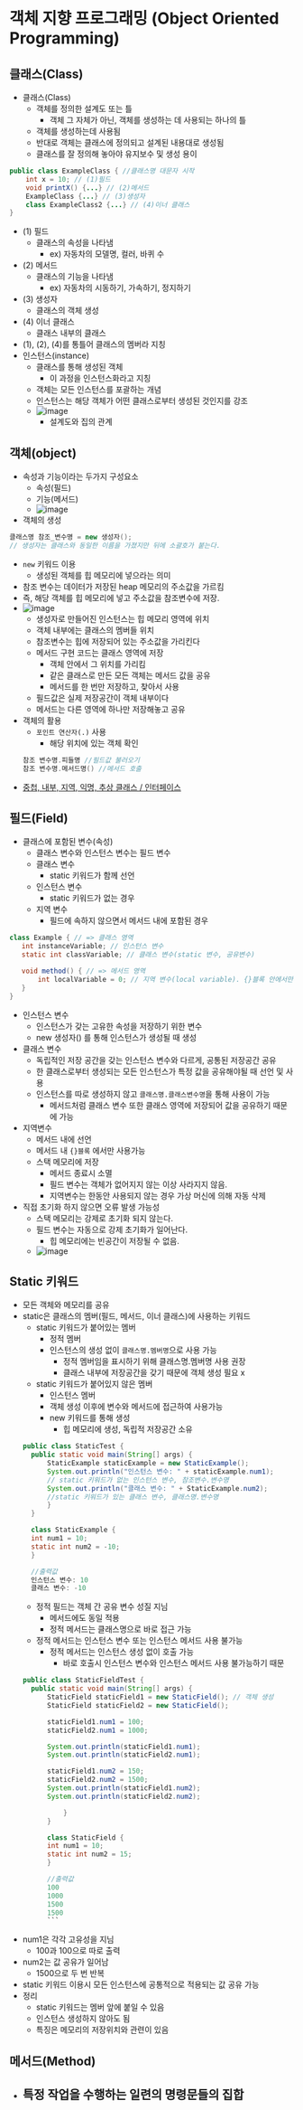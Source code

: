 객체 지향 프로그래밍 (Object Oriented Programming)
===============

클래스(Class)
----------------
- 클래스(Class)
  - 객체를 정의한 설계도 또는 틀
    - 객체 그 자체가 아닌, 객체를 생성하는 데 사용되는 하나의 틀
  - 객체를 생성하는데 사용됨
  - 반대로 객체는 클래스에 정의되고 설계된 내용대로 생성됨
  - 클래스를 잘 정의해 놓아야 유지보수 및 생성 용이
```java
public class ExampleClass { //클래스명 대문자 시작
	int x = 10; // (1)필드
	void printX() {...} // (2)메서드
	ExampleClass {...} // (3)생성자
	class ExampleClass2 {...} // (4)이너 클래스
} 
``` 
  - (1) 필드
    - 클래스의 속성을 나타냄
      - ex) 자동차의 모델명, 컬러, 바퀴 수
  - (2) 메서드
    - 클래스의 기능을 나타냄
      - ex) 자동차의 시동하기, 가속하기, 정지하기
  - (3) 생성자
    - 클래스의 객체 생성
  - (4) 이너 클래스
    - 클래스 내부의 클래스
  - (1), (2), (4)를 통틀어 클래스의 멤버라 지칭
- 인스턴스(instance)
  - 클래스를 통해 생성된 객체
    - 이 과정을 인스턴스화라고 지칭
  - 객체는 모든 인스턴스를 포괄하는 개념
  - 인스턴스는 해당 객체가 어떤 클래스로부터 생성된 것인지를 강조
  - ![image](https://user-images.githubusercontent.com/102513932/187853920-a9e323c9-3979-4386-aaf1-cf827fbc44c6.png)
    - 설계도와 집의 관계

객체(object)
---------------------------
- 속성과 기능이라는 두가지 구성요소
  - 속성(필드)
  - 기능(메서드)
  - ![image](https://user-images.githubusercontent.com/102513932/187854862-2a846a70-fbf5-43d2-aa9f-ff29ea7f043f.png)
- 객체의 생성
 ```java
 클래스명 참조_변수명 = new 생성자();
 // 생성자는 클래스와 동일한 이름을 가졌지만 뒤에 소괄호가 붙는다.
 ``` 
  - ```new``` 키워드 이용
    - 생성된 객체를 힙 메모리에 넣으라는 의미
  - 참조 변수는 데이터가 저장된 heap 메모리의 주소값을 가르킴
  - 즉, 해당 객체를 힙 메모리에 넣고 주소값을 참조변수에 저장.
  - ![image](https://user-images.githubusercontent.com/102513932/187856131-b462a893-0030-4361-a65a-21f06286b3fb.png)
    - 생성자로 만들어진 인스턴스는 힙 메모리 영역에 위치
    - 객체 내부에는 클래스의 멤버들 위치
    - 참조변수는 힙에 저장되어 있는 주소값을 가리킨다
    - 메서드 구현 코드는 클래스 영역에 저장
      - 객체 안에서 그 위치를 가리킴
      - 같은 클래스로 만든 모든 객체는 메서드 값을 공유
      - 메서드를 한 번만 저장하고, 찾아서 사용
    - 필드값은 실제 저장공간이 객체 내부이다 
    - 메서드는 다른 영역에 하나만 저장해놓고 공유
- 객체의 활용
  - ```포인트 연산자(.)``` 사용
    - 해당 위치에 있는 객체 확인
  ```java
  참조 변수명.피들명 //필드값 불러오기
  참조 변수명.메서드명() //메서드 호출
  ```
- [중첩, 내부, 지역, 익명, 추상 클래스 / 인터페이스](http://wiki.hash.kr/index.php/%ED%81%B4%EB%9E%98%EC%8A%A4)

필드(Field)
-----------------------------------
- 클래스에 포함된 변수(속성)
  - 클래스 변수와 인스턴스 변수는 필드 변수
  - 클래스 변수
    - static 키워드가 함께 선언
  - 인스턴스 변수
    - static 키워드가 없는 경우
  - 지역 변수
    - 필드에 속하지 않으면서 메서드 내에 포함된 경우
 ```java
 class Example { // => 클래스 영역
	int instanceVariable; // 인스턴스 변수
	static int classVariable; // 클래스 변수(static 변수, 공유변수)

	void method() { // => 메서드 영역
		int localVariable = 0; // 지역 변수(local variable). {}블록 안에서만 유효
	}
}
 ``` 
  - 인스턴스 변수
    - 인스턴스가 갖는 고유한 속성을 저장하기 위한 변수
    - new 생성자() 를 통해 인스턴스가 생성될 때 생성
  - 클래스 변수
    - 독립적인 저장 공간을 갖는 인스턴스 변수와 다르게, 공통된 저장공간 공유
    - 한 클래스로부터 생성되는 모든 인스턴스가 특정 값을 공유해야될 때 선언 및 사용
    - 인스턴스를 따로 생성하지 않고 ```클래스명.클래스변수명```을 통해 사용이 가능
      - 메서드처럼 클래스 변수 또한 클래스 영역에 저장되어 값을 공유하기 때문에 가능
  - 지역변수
    - 메서드 내에 선언
    - 메서드 내 ```{}블록``` 에서만 사용가능
    - 스택 메모리에 저장
      - 메서드 종료시 소멸
      - 필드 변수는 객체가 없어지지 않는 이상 사라지지 않음.
      - 지역변수는 한동안 사용되지 않는 경우 가상 머신에 의해 자동 삭제
  - 직접 초기화 하지 않으면 오류 발생 가능성
    - 스택 메모리는 강제로 초기화 되지 않는다.
    - 필드 변수는 자동으로 강제 초기화가 일어난다.
      - 힙 메모리에는 빈공간이 저장될 수 없음.
    - ![image](https://user-images.githubusercontent.com/102513932/187927964-a1ff7ea1-d26e-4e64-820c-33e70ca8a96c.png)



Static 키워드
-------------------------
- 모든 객체와 메모리를 공유
- static은 클래스의 멤버(필드, 메서드, 이너 클래스)에 사용하는 키워드
  - static 키워드가 붙어있는 멤버
    - 정적 멤버
    - 인스턴스의 생성 없이 ```클래스명.멤버명```으로 사용 가능
      - 정적 멤버임을 표시하기 위해 클래스명.멤버명 사용 권장
      - 클래스 내부에 저장공간을 갖기 때문에 객체 생성 필요 x 
  - static 키워드가 붙어있지 않은 멤버
    - 인스턴스 멤버
    - 객체 생성 이후에 변수와 메서드에 접근하여 사용가능
    - new 키워드를 통해 생성
      - 힙 메모리에 생성, 독립적 저장공간 소유
  ```java
  public class StaticTest {
    public static void main(String[] args) {
        StaticExample staticExample = new StaticExample();
        System.out.println("인스턴스 변수: " + staticExample.num1); 
        // static 키워드가 없는 인스턴스 변수, 참조변수.변수명
        System.out.println("클래스 변수: " + StaticExample.num2); 
        //static 키워드가 있는 클래스 변수, 클래스명.변수명
        }
    }

    class StaticExample {
    int num1 = 10;
    static int num2 = -10;
    }

    //출력값   
    인스턴스 변수: 10
    클래스 변수: -10
  ```
  - 정적 필드는 객체 간 공유 변수 성질 지님
    - 메서드에도 동일 적용
    - 정적 메서드는 클래스명으로 바로 접근 가능
  - 정적 메서드는 인스턴스 변수 또는 인스턴스 메서드 사용 불가능
    - 정적 메서드는 인스턴스 생성 없이 호출 가능
      - 바로 호출시 인스턴스 변수와 인스턴스 메서드 사용 불가능하기 때문
  ```java
  public class StaticFieldTest {
    public static void main(String[] args) {
        StaticField staticField1 = new StaticField(); // 객체 생성
        StaticField staticField2 = new StaticField();

        staticField1.num1 = 100; 
        staticField2.num1 = 1000;

        System.out.println(staticField1.num1);
        System.out.println(staticField2.num1);

        staticField1.num2 = 150;
        staticField2.num2 = 1500;
        System.out.println(staticField1.num2);
        System.out.println(staticField2.num2);

            }
        }

        class StaticField {
        int num1 = 10;
        static int num2 = 15;
        }

        //출력값
        100
        1000
        1500
        1500
        ```   
- num1은 각각 고유성을 지님
  - 100과 100으로 따로 출력
- num2는 값 공유가 일어남
  - 1500으로 두 번 반복
- static 키워드 이용시 모든 인스턴스에 공통적으로 적용되는 값 공유 가능
- 정리
  - static 키워드는 멤버 앞에 붙일 수 있음
  - 인스턴스 생성하지 않아도 됨
  - 특징은 메모리의 저장위치와 관련이 있음

메서드(Method)
---------------------------
- 특정 작업을 수행하는 일련의 명령문들의 집합
  - 
    
